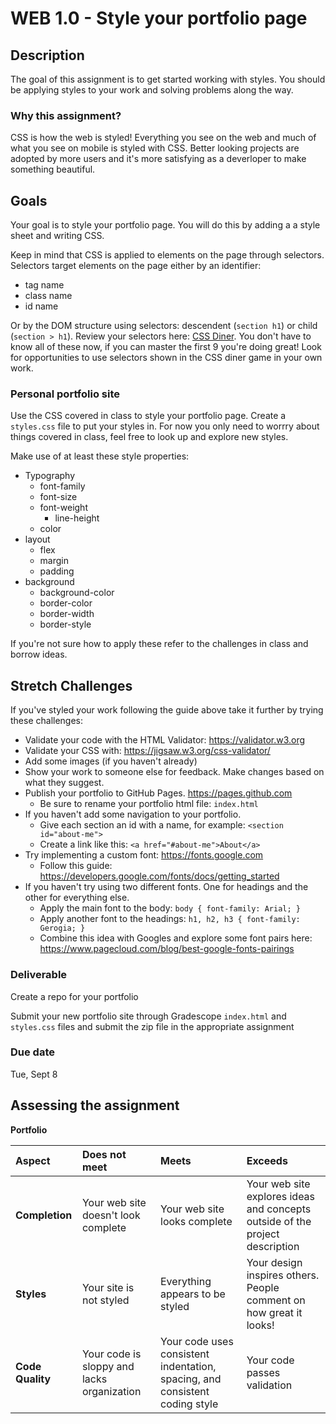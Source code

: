 # WEB 1.0 - Style your portfolio page

## Description 

The goal of this assignment is to get started working with styles. You should be applying styles to your work and solving problems along the way. 

### Why this assignment?

CSS is how the web is styled! Everything you see on the web and much of what you see on mobile is styled with CSS. Better looking projects are adopted by more users and it's more satisfying as a deverloper to make something beautiful. 

## Goals

Your goal is to style your portfolio page. You will do this by adding a a style sheet and writing CSS.

Keep in mind that CSS is applied to elements on the page through selectors. Selectors target elements on the page either by an identifier: 

- tag name
- class name 
- id name 

Or by the DOM structure using selectors: descendent (`section h1`) or child (`section > h1`). Review your selectors here: [CSS Diner](https://flukeout.github.io). You don't have to know all of these now, if you can master the first 9 you're doing great! Look for opportunities to use selectors shown in the CSS diner game in your own work. 

### Personal portfolio site

Use the CSS covered in class to style your portfolio page. Create a `styles.css` file to put your styles in. For now you only need to worrry about things covered in class, feel free to look up and explore new styles.

Make use of at least these style properties: 

- Typography
    - font-family
    - font-size
    - font-weight
		- line-height
    - color
- layout
    - flex
    - margin
    - padding
- background
    - background-color
    - border-color
    - border-width
    - border-style

If you're not sure how to apply these refer to the challenges in class and borrow ideas.

## Stretch Challenges 

If you've styled your work following the guide above take it further by trying these challenges: 

- Validate your code with the HTML Validator: https://validator.w3.org
- Validate your CSS with: https://jigsaw.w3.org/css-validator/
- Add some images (if you haven't already)
- Show your work to someone else for feedback. Make changes based on what they suggest.
- Publish your portfolio to GitHub Pages. https://pages.github.com
	- Be sure to rename your portfolio html file: `index.html`
- If you haven't add some navigation to your portfolio. 
	- Give each section an id with a name, for example: `<section id="about-me">`
	- Create a link like this: `<a href="#about-me">About</a>`
- Try implementing a custom font: https://fonts.google.com
	- Follow this guide: https://developers.google.com/fonts/docs/getting_started
- If you haven't try using two different fonts. One for headings and the other for everything else. 
	- Apply the main font to the body: `body { font-family: Arial; }`
	- Apply another font to the headings: `h1, h2, h3 { font-family: Gerogia; }`
	- Combine this idea with Googles and explore some font pairs here: https://www.pagecloud.com/blog/best-google-fonts-pairings

### Deliverable

Create a repo for your portfolio 

Submit your new portfolio site through Gradescope `index.html` and `styles.css` files and submit the zip file in the appropriate assignment

### Due date

Tue, Sept 8

## Assessing the assignment

**Portfolio**

| Aspect | Does not meet | Meets | Exceeds |
|:-------|:--------------|:------|:--------|
| **Completion** | Your web site doesn't look complete | Your web site looks complete | Your web site explores ideas and concepts outside of the project description |
| **Styles** | Your site is not styled | Everything appears to be styled | Your design inspires others. People comment on how great it looks! | 
| **Code Quality** | Your code is sloppy and lacks organization | Your code uses consistent indentation, spacing, and consistent coding style | Your code passes validation |

<!--**CSS Diner** 

| Aspect | Does not meet | Meets | Exceeds |
|:-------|:--------------|:------|:--------|
| **Completion** | Did not complete | Completed all 32 problems | - |
| **Selectors** | Can't use basic selectors (problems 1-9) from memory | Can use selectors 1-9 from memory | Can remember and use selectors 10 and beyond |-->
